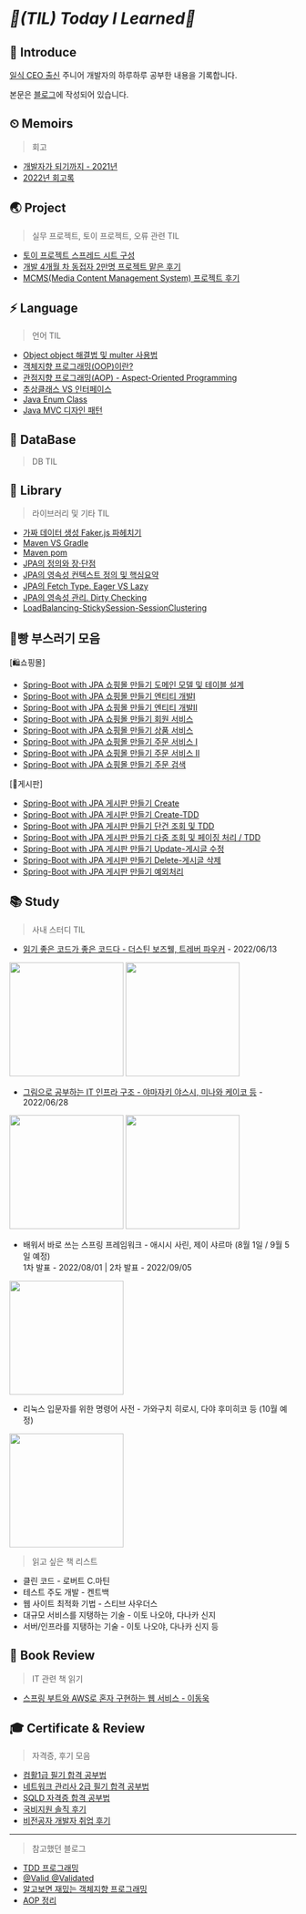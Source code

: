# _📌(TIL) Today I Learned📌_

## 📣 Introduce
[일식 CEO 출신](https://binco.tistory.com/entry/%EC%9D%BC%EC%8B%9DCEO%EC%B6%9C%EC%8B%A0-%EC%A3%BC%EB%8B%88%EC%96%B4%EA%B0%9C%EB%B0%9C%EC%9E%90-2021%EB%85%84-%ED%9A%8C%EA%B3%A0%EB%A1%9D?category=1019933) 주니어 개발자의 하루하루 공부한 내용을 기록합니다.

 본문은 [블로그](https://binco.tistory.com)에 작성되어 있습니다.
 
## ⏲ Memoirs
> 회고
* [개발자가 되기까지 - 2021년](https://binco.tistory.com/entry/%EC%9D%BC%EC%8B%9DCEO%EC%B6%9C%EC%8B%A0-%EC%A3%BC%EB%8B%88%EC%96%B4%EA%B0%9C%EB%B0%9C%EC%9E%90-2021%EB%85%84-%ED%9A%8C%EA%B3%A0%EB%A1%9D?category=1019933)<br>
* [2022년 회고록](https://binco.tistory.com/entry/%EC%9D%BC%EC%8B%9D-CEO-%EC%B6%9C%EC%8B%A0-%EC%A3%BC%EB%8B%88%EC%96%B4-%EA%B0%9C%EB%B0%9C%EC%9E%90-2022%EB%85%84-%ED%9A%8C%EA%B3%A0%EB%A1%9D?category=1019933)
 
## 🌏 Project
> 실무 프로젝트, 토이 프로젝트, 오류 관련 TIL
* [토이 프로젝트 스프레드 시트 구성](https://docs.google.com/spreadsheets/d/1HDfa2c6yjC1WQRUA2B5nOFZ89rwETPDK0mqIpw1sPE8/edit#gid=0)
* [개발 4개월 차 동접자 2만명 프로젝트 맡은 후기](https://binco.tistory.com/entry/%EC%8B%A0%EC%9E%85%EA%B0%9C%EB%B0%9C%EC%9E%90-%EB%8F%99%EC%8B%9C%EC%A0%91%EC%86%8D%EC%9E%90-2%EB%A7%8C%EB%AA%85-%ED%94%84%EB%A1%9C%EC%A0%9D%ED%8A%B8%EA%B2%BD%ED%97%98)
* [MCMS(Media Content Management System) 프로젝트 후기](https://binco.tistory.com/entry/MCSM-%ED%94%84%EB%A1%9C%EC%A0%9D%ED%8A%B8-%ED%9B%84%EA%B8%B0)

## ⚡ Language
> 언어 TIL
* [Object object 해결법 및 multer 사용법](https://binco.tistory.com/entry/Javascript-Object-object-%ED%95%B4%EA%B2%B0%EB%B2%95)
* [객체지향 프로그래밍(OOP)이란?](https://binco.tistory.com/entry/%EA%B0%9D%EC%B2%B4%EC%A7%80%ED%96%A5-%ED%94%84%EB%A1%9C%EA%B7%B8%EB%9E%98%EB%B0%8D%EC%9D%B4%EB%9E%80-OOP#%EA%B0%9D%EC%B2%B4-%EC%A7%80%ED%96%A5-%ED%94%84%EB%A1%9C%EA%B7%B8%EB%9E%98%EB%B0%8Doop%EC%9D%B4%EB%9E%80?)
* [관점지향 프로그래밍(AOP) - Aspect-Oriented Programming](https://binco.tistory.com/entry/AOPAspect-Oriented-Programming-%ED%8C%8C%ED%97%A4%EC%B9%98%EA%B8%B0)
* [추상클래스 VS 인터페이스](https://binco.tistory.com/entry/Java-%EC%B6%94%EC%83%81%ED%81%B4%EB%9E%98%EC%8A%A4-%EC%9D%B8%ED%84%B0%ED%8E%98%EC%9D%B4%EC%8A%A4)
* [Java Enum Class](https://binco.tistory.com/entry/Java-Enum-%ED%81%B4%EB%9E%98%EC%8A%A4)
* [Java MVC 디자인 패턴](https://binco.tistory.com/entry/Java-MVC%ED%8C%A8%ED%84%B4-%EB%B0%94%EB%A1%9C%EC%95%8C%EA%B8%B0)

## 📲 DataBase
> DB TIL

## 📒 Library
> 라이브러리 및 기타 TIL
* [가짜 데이터 생성 Faker.js 파헤치기](https://binco.tistory.com/entry/%EA%B0%80%EC%A7%9C%EB%8D%B0%EC%9D%B4%ED%84%B0%EC%83%9D%EC%84%B1-Fakerjs-%ED%8C%8C%ED%97%A4%EC%B9%98%EA%B8%B0)
* [Maven VS Gradle](https://binco.tistory.com/entry/Maven-VS-Gradle)
* [Maven pom](https://binco.tistory.com/entry/Maven-pomxml-%EC%84%A4%EC%A0%95-%EB%9C%AF%EC%96%B4%EB%B3%B4%EA%B8%B0)
* [JPA의 정의와 장·단점](https://binco.tistory.com/entry/JPA%EC%A0%95%EC%9D%98-%EC%9E%A5%C2%B7%EB%8B%A8%EC%A0%90)
* [JPA의 영속성 컨텍스트 정의 및 핵심요약](https://binco.tistory.com/entry/JPA-%EC%98%81%EC%86%8D%EC%84%B1%EC%BB%A8%ED%85%8D%EC%8A%A4%ED%8A%B8-%EC%A0%95%EC%9D%98-%ED%95%B5%EC%8B%AC%EC%9A%94%EC%95%BD)
* [JPA의 Fetch Type. Eager VS Lazy](https://binco.tistory.com/entry/JPA-EagerLoading-VS-LazyLoading)
* [JPA의 영속성 관리. Dirty Checking](https://binco.tistory.com/entry/JPA-%EC%98%81%EC%86%8D%EC%84%B1%EA%B4%80%EB%A6%AC-DirtyCheckingMerge)
* [LoadBalancing-StickySession-SessionClustering](https://binco.tistory.com/entry/LoadBalancing-StickySession-SessionClustering)

## 🍞빵 부스러기 모음
[🛍쇼핑몰] <br>

* [Spring-Boot with JPA 쇼핑몰 만들기 도메인 모델 및 테이블 설계](https://binco.tistory.com/entry/SpringBoot-JPA-%EC%87%BC%ED%95%91%EB%AA%B0-%EB%8F%84%EB%A9%94%EC%9D%B8%ED%85%8C%EC%9D%B4%EB%B8%94-%EC%84%A4%EA%B3%84)
* [Spring-Boot with JPA 쇼핑몰 만들기 엔티티 개발I](https://binco.tistory.com/entry/SpringBoot-JPA-%EC%87%BC%ED%95%91%EB%AA%B0-%EC%97%94%ED%8B%B0%ED%8B%B0%EA%B0%9C%EB%B0%9C%E2%85%A0)
* [Spring-Boot with JPA 쇼핑몰 만들기 엔티티 개발II](https://binco.tistory.com/entry/SpringBoot-JPA-%EC%87%BC%ED%95%91%EB%AA%B0-%EC%97%94%ED%8B%B0%ED%8B%B0%EA%B0%9C%EB%B0%9C%E2%85%A1)
* [Spring-Boot with JPA 쇼핑몰 만들기 회원 서비스](https://binco.tistory.com/entry/SpringBoot-JPA-%EC%87%BC%ED%95%91%EB%AA%B0-%ED%9A%8C%EC%9B%90%EC%84%9C%EB%B9%84%EC%8A%A4-%EA%B0%9C%EB%B0%9C)
* [Spring-Boot with JPA 쇼핑몰 만들기 상품 서비스](https://binco.tistory.com/entry/SpringBoot-JPA-%EC%87%BC%ED%95%91%EB%AA%B0-%EC%83%81%ED%92%88%EC%84%9C%EB%B9%84%EC%8A%A4-%EA%B0%9C%EB%B0%9C)
* [Spring-Boot with JPA 쇼핑몰 만들기 주문 서비스 I](https://binco.tistory.com/entry/SpringBoot-JPA-%EC%87%BC%ED%95%91%EB%AA%B0-%EC%A3%BC%EB%AC%B8%EC%84%9C%EB%B9%84%EC%8A%A4I)
* [Spring-Boot with JPA 쇼핑몰 만들기 주문 서비스 II](https://binco.tistory.com/entry/SpringBoot-JPA-%EC%87%BC%ED%95%91%EB%AA%B0-%EC%A3%BC%EB%AC%B8%EC%84%9C%EB%B9%84%EC%8A%A4II)
* [Spring-Boot with JPA 쇼핑몰 만들기 주문 검색](https://binco.tistory.com/entry/SpringBoot-JPA-%EC%87%BC%ED%95%91%EB%AA%B0-%EC%A3%BC%EB%AC%B8%EA%B2%80%EC%83%89)

[📝게시판] <br>

* [Spring-Boot with JPA 게시판 만들기 Create](https://binco.tistory.com/entry/SpringBoot-JPA-%EA%B2%8C%EC%8B%9C%ED%8C%90-CRUD-%EA%B5%AC%ED%98%84Create)
* [Spring-Boot with JPA 게시판 만들기 Create-TDD](https://binco.tistory.com/entry/SpringBoot-JPA-%EA%B2%8C%EC%8B%9C%ED%8C%90-CRUD-%EA%B5%AC%ED%98%84Create-TDD)
* [Spring-Boot with JPA 게시판 만들기 단건 조회 및 TDD](https://binco.tistory.com/entry/SpringBoot-JPA-%EA%B2%8C%EC%8B%9C%ED%8C%90-CRUD-%EA%B5%AC%ED%98%84Read)
* [Spring-Boot with JPA 게시판 만들기 다중 조회 및 페이징 처리 / TDD](https://binco.tistory.com/entry/SpringBoot-JPA-%EA%B2%8C%EC%8B%9C%ED%8C%90-CRUD-%EA%B5%AC%ED%98%84%EB%8B%A4%EC%A4%91%EC%A1%B0%ED%9A%8CPagingTDD)
* [Spring-Boot with JPA 게시판 만들기 Update-게시글 수정](https://binco.tistory.com/entry/SpringBoot-JPA-%EA%B2%8C%EC%8B%9C%ED%8C%90-CRUD-%EA%B5%AC%ED%98%84-%EA%B2%8C%EC%8B%9C%EA%B8%80-%EC%88%98%EC%A0%95)
* [Spring-Boot with JPA 게시판 만들기 Delete-게시글 삭제](https://binco.tistory.com/entry/SpringBoot-JPA-%EA%B2%8C%EC%8B%9C%ED%8C%90-CRUD-%EA%B5%AC%ED%98%84Delete-TDD)
* [Spring-Boot with JPA 게시판 만들기 예외처리](https://binco.tistory.com/entry/SpringBoot-JPA-%EA%B2%8C%EC%8B%9C%ED%8C%90-CRUD-%EA%B5%AC%ED%98%84%EC%98%88%EC%99%B8%EC%B2%98%EB%A6%AC)

## 📚 Study
> 사내 스터디 TIL
* [읽기 좋은 코드가 좋은 코드다 - 더스틴 보즈웰, 트레버 파우커](https://binco.tistory.com/entry/%EC%9D%BD%EA%B8%B0%EC%A2%8B%EC%9D%80%EC%BD%94%EB%93%9C%EA%B0%80-%EC%A2%8B%EC%9D%80%EC%BD%94%EB%93%9C%EB%8B%A4-%EC%B1%85%EB%A6%AC%EB%B7%B0) - 2022/06/13
<p>
<img src="https://user-images.githubusercontent.com/77534863/174919600-585f69f6-8d0e-4c8c-bc75-03d4f2eba66f.png" width="200" height="200"/>
<img src="https://user-images.githubusercontent.com/77534863/174533041-e32b3422-bab7-470f-9d84-65f0c237c29a.jpg" width="200" height="200"/>
</p>



* [그림으로 공부하는 IT 인프라 구조 - 야마자키 야스시, 미나와 케이코 등](https://binco.tistory.com/entry/%EA%B7%B8%EB%A6%BC%EC%9C%BC%EB%A1%9C-%EA%B3%B5%EB%B6%80%ED%95%98%EB%8A%94-IT%EC%9D%B8%ED%94%84%EB%9D%BC-%EA%B5%AC%EC%A1%B0-%EC%B1%85-%EB%A6%AC%EB%B7%B0) - 2022/06/28
<p>
<img src="https://user-images.githubusercontent.com/77534863/176054411-989b54bf-5c04-4808-a34b-c04fe3920c06.png" width="200" height="200"/>
<img src="https://user-images.githubusercontent.com/77534863/176324279-6905511b-3812-435f-8477-a205c8c1af1c.png" width="200" height="200"/>
</p>


* 배워서 바로 쓰는 스프링 프레임워크 - 애시시 사린, 제이 샤르마 (8월 1일 / 9월 5일 예정) <br/>
1차 발표 - 2022/08/01 | 2차 발표 - 2022/09/05
<p>
<img src="https://user-images.githubusercontent.com/77534863/176055419-f9d3b9c5-823b-417b-8662-9330eafc74b3.png" width="200" height="200"/>
</p>


* 리눅스 입문자를 위한 명령어 사전 - 가와구치 히로시, 다야 후미히코 등 (10월 예정)
<p>
<img src="https://user-images.githubusercontent.com/77534863/178692512-af12d474-d2d3-4cab-9731-4e1988cc9f7f.png" width="200" height="200"/>
</p>

> 읽고 싶은 책 리스트
* 클린 코드 - 로버트 C.마틴 
* 테스트 주도 개발 - 켄트백 
* 웹 사이트 최적화 기법 - 스티브 사우더스
* 대규모 서비스를 지탱하는 기술 - 이토 나오야, 다나카 신지
* 서버/인프라를 지탱하는 기술 - 이토 나오야, 다나카 신지 등




## 📘 Book Review
> IT 관련 책 읽기
* [스프링 부트와 AWS로 혼자 구현하는 웹 서비스 - 이동욱](https://binco.tistory.com/entry/%ED%96%A5%EB%A1%9C-%EC%8A%A4%ED%94%84%EB%A7%81%EB%B6%80%ED%8A%B8%EC%99%80AWS%EB%A1%9C%ED%98%BC%EC%9E%90%EA%B5%AC%ED%98%84%ED%95%98%EB%8A%94%EC%9B%B9%EC%84%9C%EB%B9%84%EC%8A%A4)

## 🎓 Certificate & Review
> 자격증, 후기 모음
* [컴활1급 필기 합격 공부법](https://binco.tistory.com/entry/%EC%BB%B4%ED%99%9C1%EA%B8%89%ED%95%84%EA%B8%B0-%ED%95%A9%EA%B2%A9-%EB%8B%A8%EA%B8%B0%EA%B0%84%EA%B3%B5%EB%B6%80%EB%B2%95-%ED%9B%84%EA%B8%B0)
* [네트워크 관리사 2급 필기 합격 공부법](https://binco.tistory.com/entry/%EB%84%A4%ED%8A%B8%EC%9B%8C%ED%81%AC%EA%B4%80%EB%A6%AC%EC%82%AC-2%EA%B8%89%ED%95%84%EA%B8%B0-%EB%8B%A8%EA%B8%B0%EA%B0%843%EC%9D%BC-%ED%95%A9%EA%B2%A9%ED%9B%84%EA%B8%B0)
* [SQLD 자격증 합격 공부법](https://binco.tistory.com/entry/SQLD-%EC%9E%90%EA%B2%A9%EC%A6%9D-%EB%B9%84%EC%A0%84%EA%B3%B5%EC%9E%90-%ED%95%A9%EA%B2%A9-%ED%9B%84%EA%B8%B0)
* [국비지원 솔직 후기](https://binco.tistory.com/entry/JAVA-%EA%B5%AD%EB%B9%84%EC%A7%80%EC%9B%90-%EB%B9%84%EC%A0%84%EA%B3%B5%EC%9E%90-%EC%86%94%EC%A7%81-%ED%9B%84%EA%B8%B0)
* [비전공자 개발자 취업 후기](https://binco.tistory.com/entry/JAVA-%EA%B0%9C%EB%B0%9C%EC%9E%90-%EC%B7%A8%EC%97%85-%EC%A4%80%EB%B9%84-%EA%B5%AD%EB%B9%84%EC%A7%80%EC%9B%90)


***
> 참고했던 블로그
* [TDD 프로그래밍](https://mangkyu.tistory.com/182)
* [@Valid @Validated](https://mangkyu.tistory.com/174?category=761302)
* [알고보면 재밌는 객체지향 프로그래밍](https://evan-moon.github.io/2019/08/24/what-is-object-oriented-programming/)
* [AOP 정리](https://jojoldu.tistory.com/72)

